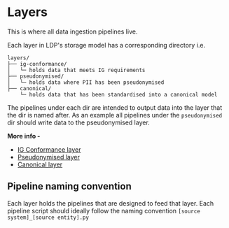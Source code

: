# Layers

This is where all data ingestion pipelines live.

Each layer in LDP's storage model has a corresponding directory i.e.

```
layers/
├── ig-conformance/ 
│   └─ holds data that meets IG requirements
├── pseudonymised/
│   └─ holds data where PII has been pseudonymised
├── canonical/
    └─ holds data that has been standardised into a canonical model 
```

The pipelines under each dir are intended to output data into the layer that the dir is named after. As an example all pipelines under the `pseudonymised` dir should write data to the pseudonymised layer.

**More info -**
* [IG Conformance layer](./ig-conformance/README.md)
* [Pseudonymised layer](./pseudonymised/README.md)
* [Canonical layer](./canonical/README.md)

## Pipeline naming convention
Each layer holds the pipelines that are designed to feed that layer. Each pipeline script should ideally follow the naming convention `[source system]_[source entity].py`